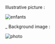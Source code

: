 Illustrative picture :

![enfants](https://user-images.githubusercontent.com/103072020/163671734-3d6c50af-bec4-4f3b-af05-dc942f58b1c3.jpg)

_
Background image :

![photo](https://user-images.githubusercontent.com/103072020/163671738-fb203a60-72d5-4875-bd05-a06ba68812cc.jpg)

